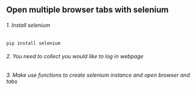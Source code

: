 ## Open multiple browser tabs with selenium
###### 1. Install selenium
```
pip install selenium
```
###### 2. You need to collect you would like to log in webpage
###### 3. Make use functions to create selenium instance and open browser and tabs

